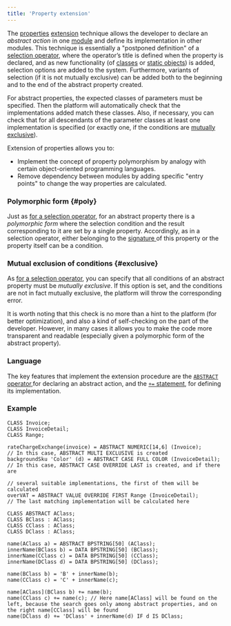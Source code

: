 ```yaml
---
title: 'Property extension'
---
```


The [properties](Properties.md) [extension](Extensions.md) technique allows the developer to declare an *abstract action* in one [module](Modules.md) and define its implementation in other modules. This technique is essentially a "postponed definition" of a [selection operator](Selection_CASE_IF_MULTI_OVERRIDE_EXCLUSIVE.md), where the operator’s title is defined when the property is declared, and as new functionality (of [classes](Classes.md) or [static objects](Static_objects.md)) is added, selection options are added to the system. Furthermore, variants of selection (if it is not mutually exclusive) can be added both to the beginning and to the end of the abstract property created.

For abstract properties, the expected classes of parameters must be specified. Then the platform will automatically check that the implementations added match these classes. Also, if necessary, you can check that for all descendants of the parameter classes at least one implementation is specified (or exactly one, if the conditions are [mutually exclusive](Selection_CASE_IF_MULTI_OVERRIDE_EXCLUSIVE.md)).

Extension of properties allows you to:

-   Implement the concept of property polymorphism by analogy with certain object-oriented programming languages.
-   Remove dependency between modules by adding specific "entry points" to change the way properties are calculated.

### Polymorphic form {#poly}

Just as [for a selection operator](Selection_CASE_IF_MULTI_OVERRIDE_EXCLUSIVE.md#poly), for an abstract property there is a *polymorphic form* where the selection condition and the result corresponding to it are set by a single property. Accordingly, as in a selection operator, either belonging to the [signature ](Property_signature_CLASS.md)of this property or the property itself can be a condition.

### Mutual exclusion of conditions {#exclusive}

As [for a selection operator](Selection_CASE_IF_MULTI_OVERRIDE_EXCLUSIVE.md#exclusive), you can specify that all conditions of an abstract property must be *mutually exclusive*. If this option is set, and the conditions are not in fact mutually exclusive, the platform will throw the corresponding error.

It is worth noting that this check is no more than a hint to the platform (for better optimization), and also a kind of self-checking on the part of the developer. However, in many cases it allows you to make the code more transparent and readable (especially given a polymorphic form of the abstract property).

### Language

The key features that implement the extension procedure are the [`ABSTRACT` operator](ABSTRACT_operator.md),for declaring an abstract action, and the [`+=` statement](+=_statement.md), for defining its implementation.

### Example


```lsf
CLASS Invoice;
CLASS InvoiceDetail;
CLASS Range;

rateChargeExchange(invoice) = ABSTRACT NUMERIC[14,6] (Invoice);             // In this case, ABSTRACT MULTI EXCLUSIVE is created
backgroundSku 'Color' (d) = ABSTRACT CASE FULL COLOR (InvoiceDetail); // In this case, ABSTRACT CASE OVERRIDE LAST is created, and if there are
                                                                            // several suitable implementations, the first of them will be calculated
overVAT = ABSTRACT VALUE OVERRIDE FIRST Range (InvoiceDetail);          // The last matching implementation will be calculated here
```

```lsf
CLASS ABSTRACT AClass;
CLASS BClass : AClass;
CLASS CClass : AClass;
CLASS DClass : AClass;

name(AClass a) = ABSTRACT BPSTRING[50] (AClass);
innerName(BClass b) = DATA BPSTRING[50] (BClass);
innerName(CClass c) = DATA BPSTRING[50] (CClass);
innerName(DClass d) = DATA BPSTRING[50] (DClass);

name(BClass b) = 'B' + innerName(b);
name(CClass c) = 'C' + innerName(c);

name[AClass](BClass b) += name(b);
name(CClass c) += name(c); // Here name[AClass] will be found on the left, because the search goes only among abstract properties, and on the right name[CClass] will be found
name(DClass d) += 'DClass' + innerName(d) IF d IS DClass;
```

